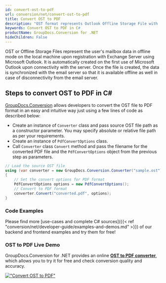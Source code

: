 ```yaml
---
id: convert-ost-to-pdf
url: conversion/net/convert-ost-to-pdf
title: Convert OST to PDF
description: "OST format represents Outlook Offline Storage File with .ost extension. Learn how to convert OST to PDF file programmatically in C# language using GroupDocs.Conversion for .NET library."
keywords: Convert OST to PDF in C#
productName: GroupDocs.Conversion for .NET
hideChildren: False
---
```


OST or Offline Storage Files represent the user's mailbox data in offline mode on the local machine upon registration with Exchange Server using Microsoft Outlook. It is automatically created on the first use of Microsoft Outlook upon connectivity with the server. Once the file is created, the data is synchronized with the email server so that it is available offline as well in case of disconnectivity from the email server.

## Steps to convert OST to PDF in C#

[GroupDocs.Conversion](https://products.groupdocs.com/conversion/net) allows developers to convert the OST file to PDF format in an easy and intuitive way just using a few lines of code as described below:

* Create an instance of `Converter` class and pass source OST file path as a constructor parameter. You may specify absolute or relative file path as per your requirements. 
* Create an instance of `PdfConvertOptions` class.
* Call `Converter` class `Convert` method and pass the filename for the converted PDF file and the `PdfConvertOptions` object from the previous step as parameters.

```csharp
// Load the source OST file
using (var converter = new GroupDocs.Conversion.Converter("sample.ost"))
{
    // Set the convert options for PDF format
    PdfConvertOptions options = new PdfConvertOptions();
    // Convert to PDF format
    converter.Convert("converted.pdf", options);
}
```

### Code Examples

Please find more [use-cases and complete C# sources]({{< ref "conversion/net/developer-guide/examples-and-demos.md" >}}) of our backend and frontend examples and try them for free!

### OST to PDF Live Demo

GroupDocs.Conversion for .NET provides an online [**OST to PDF converter**](https://products.groupdocs.app/conversion/ost-to-pdf), which allows you to try it for free and check conversion quality and accuracy.

[!["Convert OST to PDF"](conversion/net/images/convert-ost-to-pdf.png)](https://products.groupdocs.app/conversion/ost-to-pdf)